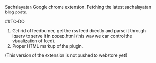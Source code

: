 Sachalayatan Google chrome extension.
Fetching the latest sachalayatan blog posts.

##TO-DO

1. Get rid of feedburner, get the rss feed directly and parse it through jquery to serve it in popup.html (this way we can control the visualization of feed).
2. Proper HTML markup of the plugin.

(This version of the extension is not pushed to webstore yet!)
